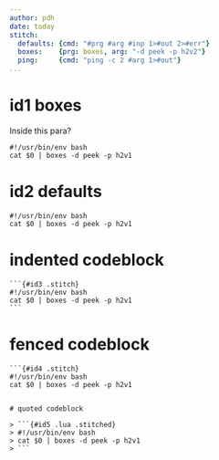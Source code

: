 ```yaml
---
author: pdh
date: today
stitch:
  defaults: {cmd: "#prg #arg #inp 1>#out 2>#err"}
  boxes:    {prg: boxes, arg: "-d peek -p h2v2"}
  ping:     {cmd: "ping -c 2 #arg 1>#out"}
...
```


# id1 boxes

Inside this para?

```{#id1 .stitch cfg=boxes arg="-x"}
#!/usr/bin/env bash
cat $0 | boxes -d peek -p h2v1
```


# id2 defaults

```{#id2 .stitch .bash nou=moe fmt=stdout}
#!/usr/bin/env bash
cat $0 | boxes -d peek -p h2v1
```

# indented codeblock

    ```{#id3 .stitch}
    #!/usr/bin/env bash
    cat $0 | boxes -d peek -p h2v1
    ```
# fenced codeblock

```
```{#id4 .stitch}
#!/usr/bin/env bash
cat $0 | boxes -d peek -p h2v1
```
```

# quoted codeblock

> ```{#id5 .lua .stitched}
> #!/usr/bin/env bash
> cat $0 | boxes -d peek -p h2v1
> ```
